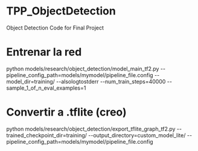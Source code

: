 # TPP_ObjectDetection
Object Detection Code for Final Project

# Entrenar la red

python models/research/object_detection/model_main_tf2.py --pipeline_config_path=models/mymodel/pipeline_file.config --model_dir=training/ --alsologtostderr --num_train_steps=40000 --sample_1_of_n_eval_examples=1

# Convertir a .tflite (creo)

python models/research/object_detection/export_tflite_graph_tf2.py --trained_checkpoint_dir=training/ --output_directory=custom_model_lite/ --pipeline_config_path=models/mymodel/pipeline_file.config
